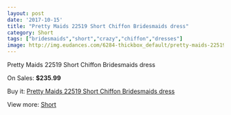 ```yaml
---
layout: post
date: '2017-10-15'
title: "Pretty Maids 22519 Short Chiffon Bridesmaids dress"
category: Short
tags: ["bridesmaids","short","crazy","chiffon","dresses"]
image: http://img.eudances.com/6284-thickbox_default/pretty-maids-22519-short-chiffon-bridesmaids-dress.jpg
---
```

Pretty Maids 22519 Short Chiffon Bridesmaids dress

On Sales: **$235.99**
<a href="https://www.eudances.com/en/short/2273-pretty-maids-22519-short-chiffon-bridesmaids-dress.html"><amp-img layout="responsive" width="600" height="600" src="//img.eudances.com/6284-thickbox_default/pretty-maids-22519-short-chiffon-bridesmaids-dress.jpg" alt="Pretty Maids 22519 Short Chiffon Bridesmaids dress 0" /></a>
<a href="https://www.eudances.com/en/short/2273-pretty-maids-22519-short-chiffon-bridesmaids-dress.html"><amp-img layout="responsive" width="600" height="600" src="//img.eudances.com/6286-thickbox_default/pretty-maids-22519-short-chiffon-bridesmaids-dress.jpg" alt="Pretty Maids 22519 Short Chiffon Bridesmaids dress 1" /></a>
<a href="https://www.eudances.com/en/short/2273-pretty-maids-22519-short-chiffon-bridesmaids-dress.html"><amp-img layout="responsive" width="600" height="600" src="//img.eudances.com/6285-thickbox_default/pretty-maids-22519-short-chiffon-bridesmaids-dress.jpg" alt="Pretty Maids 22519 Short Chiffon Bridesmaids dress 2" /></a>

Buy it: [Pretty Maids 22519 Short Chiffon Bridesmaids dress](https://www.eudances.com/en/short/2273-pretty-maids-22519-short-chiffon-bridesmaids-dress.html "Pretty Maids 22519 Short Chiffon Bridesmaids dress")

View more: [Short](https://www.eudances.com/en/25-short "Short")